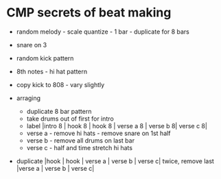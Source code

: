 # CMP secrets of beat making

- random melody - scale quantize - 1 bar - duplicate for 8 bars
- snare on 3
- random kick pattern
- 8th notes - hi hat pattern
- copy kick to 808 - vary slightly

- arraging

  - duplicate 8 bar pattern
  - take drums out of first for intro
  - label |intro 8 | hook 8 | hook 8 | verse a 8 | verse b 8| verse c 8|
  - verse a - remove hi hats - remove snare on 1st half
  - verse b - remove all drums on last bar
  - verse c - half and time stretch hi hats

- duplicate |hook | hook | verse a | verse b | verse c| twice, remove last |verse a | verse b | verse c|
